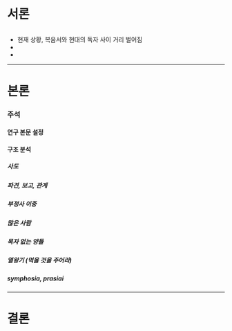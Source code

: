 # 서론
## 
- 현재 상황, 복음서와 현대의 독자 사이 거리 벌어짐
- 
- 

----
# 본론

### 주석
#### 연구 본문 설정
#### 구조 분석
##### 사도
##### 파견, 보고, 관계
##### 부정사 이중
##### 많은 사람
##### 목자 없는 양들
##### 열왕기 (먹을 것을 주어라)
##### symphosia, prasiai



----
# 결론
